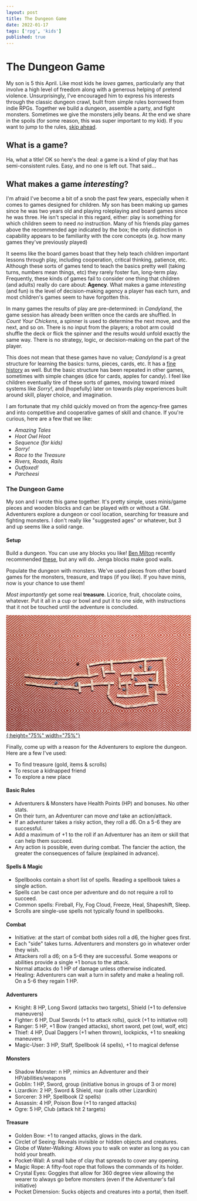 ```yaml
---
layout: post
title: The Dungeon Game
date: 2022-01-17
tags: ['rpg', 'kids']
published: true
---
```


# The Dungeon Game
My son is 5 this April. Like most kids he _loves_ games, particularly any that involve a high level of freedom along with a generous helping of pretend violence. Unsurprisingly, I've encouraged him to express his interests through the classic dungeon crawl, built from simple rules borrowed from indie RPGs. Together we build a dungeon, assemble a party, and fight monsters. Sometimes we give the monsters jelly beans. At the end we share in the spoils (for some reason, this was super important to my kid). If you want to jump to the rules, [skip ahead](#the-dungeon-game).

## What is a game?
Ha, what a title! OK so here's the deal: a game is a kind of play that has semi-consistent rules. Easy, and no one is left out. That said...

## What makes a game _interesting_?
I'm afraid I've become a bit of a snob the past few years, especially when it comes to games designed for children. My son has been making up games since he was two years old and playing roleplaying and board games since he was three. He isn't special in this regard, either: play is something for which children seem to need _no_ instruction. Many of his friends play games above the recommended age indicated by the box; the only distinction in capability appears to be familiarity with the core concepts (e.g. how many games they've previously played)

It seems like the board games boast that they help teach children important lessons through play, including cooperation, critical thinking, patience, etc. Although these sorts of games tend to teach the basics pretty well (taking turns, numbers mean things, etc) they rarely foster fun, long-term play. Frequently, these kinds of games fail to consider one thing that children (and adults) really do care about: **Agency**. What makes a game _interesting_ (and fun) is the level of decision-making agency a player has each turn, and most children's games seem to have forgotten this.

In many games the results of play are pre-determined: in _Candyland_, the game session has already been written once the cards are shuffled. In _Count Your Chickens_, a spinner is used to determine the next move, and the next, and so on. There is no input from the players; a robot arm could shuffle the deck or flick the spinner and the results would unfold exactly the same way. There is no strategy, logic, or decision-making on the part of the player.

This does not mean that these games have no value; _Candyland_ is a great structure for learning the basics: turns, pieces, cards, etc. It has a [fine history](https://www.theatlantic.com/technology/archive/2019/07/how-polio-inspired-the-creation-of-candy-land/594424/) as well. But the basic structure has been repeated in other games, sometimes with simple changes (dice for cards, apples for candy). I feel like children eventually tire of these sorts of games, moving toward mixed systems like _Sorry!_, and (hopefully) later on towards play experiences built around skill, player choice, and imagination.

I am fortunate that my child quickly moved on from the agency-free games and into competitive and cooperative games of skill and chance. If you're curious, here are a few that we like:

- _Amazing Tales_
- _Hoot Owl Hoot_
- _Sequence (for kids)_
- _Sorry!_
- _Race to the Treasure_
- _Rivers, Roads, Rails_
- _Outfoxed!_
- _Parcheesi_

### The Dungeon Game
My son and I wrote this game together. It's pretty simple, uses minis/game pieces and wooden blocks and can be played with or without a GM. Adventurers explore a dungeon or cool location, searching for treasure and fighting monsters. I don't really like "suggested ages" or whatever, but 3 and up seems like a solid range.

#### Setup
Build a dungeon. You can use any blocks you like! [Ben Milton](https://www.youtube.com/watch?v=fQ-ccPthhDY) recently recommended [these](https://www.amazon.com/gp/product/B00XV13FQG), but any will do. Jenga blocks make good walls.

Populate the dungeon with monsters. We've used pieces from other board games for the monsters, treasure, and traps (if you like). If you have minis, now is your chance to use them!

_Most importantly_ get some real **treasure**. Licorice, fruit, chocolate coins, whatever. Put it all in a cup or bowl and put it to one side, with instructions that it not be touched until the adventure is concluded.

[![Alt text](/img/a-simple-game/a-simple-game-1.jpg "click to embiggen"){:height="75%" width="75%"}](/img/a-simple-game/a-simple-game-1.jpg)

Finally, come up with a reason for the Adventurers to explore the dungeon. Here are a few I've used:
- To find treasure (gold, items & scrolls)
- To rescue a kidnapped friend
- To explore a new place

#### Basic Rules
- Adventurers & Monsters have Health Points (HP) and bonuses. No other stats.
- On their turn, an Adventurer can move _and_ take an action/attack.
- If an adventurer takes a risky action, they roll a d6. On a 5-6 they are successful.
- Add a maximum of +1 to the roll if an Adventurer has an item or skill that can help them succeed.
- Any action is possible, even during combat. The fancier the action, the greater the consequences of failure (explained in advance).

#### Spells & Magic
- Spellbooks contain a short list of spells. Reading a spellbook takes a single action.
- Spells can be cast once per adventure and do not require a roll to succeed.
- Common spells: Fireball, Fly, Fog Cloud, Freeze, Heal, Shapeshift, Sleep.  
- Scrolls are single-use spells not typically found in spellbooks.  

#### Combat
- Initiative: at the start of combat both sides roll a d6, the higher goes first.
- Each "side" takes turns. Adventurers and monsters go in whatever order they wish.
- Attackers roll a d6; on a 5-6 they are successful. Some weapons or abilities provide a single +1 bonus to the attack.
- Normal attacks do 1 HP of damage unless otherwise indicated.
- Healing: Adventurers can wait a turn in safety and make a healing roll. On a 5-6 they regain 1 HP.

#### Adventurers
- Knight: 8 HP, Long Sword (attacks two targets), Shield (+1 to defensive maneuvers)
- Fighter: 6 HP, Dual Swords (+1 to attack rolls), quick (+1 to initiative roll)
- Ranger: 5 HP, +1 Bow (ranged attacks), short sword, pet (owl, wolf, etc)
- Thief: 4 HP, Dual Daggers (+1 when thrown), lockpicks, +1 to sneaking maneuvers
- Magic-User: 3 HP, Staff, Spellbook (4 spells), +1 to magical defense

#### Monsters
- Shadow Monster: n HP, mimics an Adventurer and their HP/abilities/weapons
- Goblin: 1 HP, Sword, group (initiative bonus in groups of 3 or more)
- Lizardkin: 2 HP, Sword & Shield, roar (calls other Lizardkin)
- Sorcerer: 3 HP, Spellbook (2 spells)
- Assassin: 4 HP, Poison Bow (+1 to ranged attacks)
- Ogre: 5 HP, Club (attack hit 2 targets)

#### Treasure
- Golden Bow: +1 to ranged attacks, glows in the dark.
- Circlet of Seeing: Reveals invisible or hidden objects and creatures.
- Globe of Water-Walking: Allows you to walk on water as long as you can hold your breath.
- Pocket-Wall: A small tube of clay that spreads to cover any opening.
- Magic Rope: A fifty-foot rope that follows the commands of its holder.
- Crystal Eyes: Goggles that allow for 360 degree view allowing the wearer to always go before monsters (even if the Adventurer's fail initiative)
- Pocket Dimension: Sucks objects and creatures into a portal, then itself.

